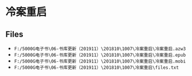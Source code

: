 # 冷案重启

## Files

- `F:/5000G电子书\06-书库更新（201911）\201810\1007\冷案重启\冷案重启.azw3`
- `F:/5000G电子书\06-书库更新（201911）\201810\1007\冷案重启\冷案重启.epub`
- `F:/5000G电子书\06-书库更新（201911）\201810\1007\冷案重启\冷案重启.mobi`
- `F:/5000G电子书\06-书库更新（201911）\201810\1007\冷案重启\files.txt`
